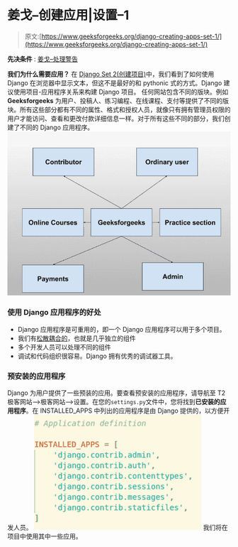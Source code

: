 # 姜戈–创建应用|设置–1

> 原文:[https://www.geeksforgeeks.org/django-creating-apps-set-1/](https://www.geeksforgeeks.org/django-creating-apps-set-1/)

**先决条件** : [姜戈–处理警告](https://www.geeksforgeeks.org/django-dealing-with-warnings/)

**我们为什么需要应用？**
在 [Django Set 2(创建项目)](https://www.geeksforgeeks.org/django-introduction-set-2-creating-a-project/)中，我们看到了如何使用 Django 在浏览器中显示文本，但这不是最好的和 pythonic 式的方式。Django 建议使用项目-应用程序关系来构建 Django 项目。
任何网站包含不同的版块。例如 **Geeksforgeeks** 为用户、投稿人、练习编程、在线课程、支付等提供了不同的版块。所有这些部分都有不同的属性、格式和授权人员，就像只有拥有管理员权限的用户才能访问、查看和更改付款详细信息一样。对于所有这些不同的部分，我们创建了不同的 Django 应用程序。
![](img/d7d8288cc1221ee864513f8c721753d8.png)

### 使用 Django 应用程序的好处

*   Django 应用程序是可重用的，即一个 Django 应用程序可以用于多个项目。
*   我们有[松散耦合的](https://en.wikipedia.org/wiki/Loose_coupling)，也就是几乎独立的组件
*   多个开发人员可以处理不同的组件
*   调试和代码组织很容易。Django 拥有优秀的调试器工具。

### 预安装的应用程序

Django 为用户提供了一些预装的应用。要查看预安装的应用程序，请导航至
T2 极客网站–>极客网站–>设置。在您的`settings.py`文件中，您将找到**已安装的应用程序**。在 INSTALLED_APPS 中列出的应用程序是由 Django 提供的，以方便开发人员。
![](img/372cd741927ebdb07f947b2b1f6cd9e0.png)
我们将在项目中使用其中一些应用。